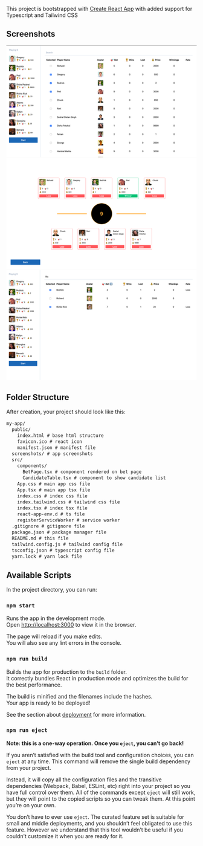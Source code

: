 This project is bootstrapped with [Create React App](https://github.com/facebookincubator/create-react-app) with added support for Typescript and Tailwind CSS

## Screenshots
![Home Page](screenshots/1.png)
![Bet Page](screenshots/2.png)
![Filter and Sorting](screenshots/3.png)

## Folder Structure

After creation, your project should look like this:

```
my-app/
  public/
    index.html # base html structure
    favicon.ico # react icon
    manifest.json # manifest file
  screenshots/ # app screenshots
  src/
    components/
      BetPage.tsx # component rendered on bet page
      CandidateTable.tsx # component to show candidate list
    App.css # main app css file
    App.tsx # main app tsx file
    index.css # index css file
    index.tailwind.css # tailwind css file
    index.tsx # index tsx file 
    react-app-env.d # ts file
    registerServiceWorker # service worker
  .gitignore # gitignore file
  package.json # package manager file
  README.md # this file
  tailwind.config.js # tailwind config file
  tsconfig.json # typescript config file
  yarn.lock # yarn lock file
```

## Available Scripts

In the project directory, you can run:

### `npm start`

Runs the app in the development mode.<br>
Open [http://localhost:3000](http://localhost:3000) to view it in the browser.

The page will reload if you make edits.<br>
You will also see any lint errors in the console.

### `npm run build`

Builds the app for production to the `build` folder.<br>
It correctly bundles React in production mode and optimizes the build for the best performance.

The build is minified and the filenames include the hashes.<br>
Your app is ready to be deployed!

See the section about [deployment](#deployment) for more information.

### `npm run eject`

**Note: this is a one-way operation. Once you `eject`, you can’t go back!**

If you aren’t satisfied with the build tool and configuration choices, you can `eject` at any time. This command will remove the single build dependency from your project.

Instead, it will copy all the configuration files and the transitive dependencies (Webpack, Babel, ESLint, etc) right into your project so you have full control over them. All of the commands except `eject` will still work, but they will point to the copied scripts so you can tweak them. At this point you’re on your own.

You don’t have to ever use `eject`. The curated feature set is suitable for small and middle deployments, and you shouldn’t feel obligated to use this feature. However we understand that this tool wouldn’t be useful if you couldn’t customize it when you are ready for it.